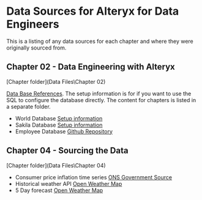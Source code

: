 # Data Sources for Alteryx for Data Engineers

This is a listing of any data sources for each chapter and where they were originally sourced from.

## Chapter 02 - Data Engineering with Alteryx

[Chapter folder](Data Files\Chapter 02)

[Data Base References](https://dev.mysql.com/doc/index-other.html). The setup information is for if you want to use the SQL to configure the database directly. The content for chapters is listed in a separate folder.

-   World Database [Setup information](https://dev.mysql.com/doc/index-other.html)
-   Sakila Database [Setup information](https://dev.mysql.com/doc/world-setup/en/)
-   Employee Database [Github Repository](https://github.com/datacharmer/test_db)

## Chapter 04 - Sourcing the Data

[Chapter folder](Data Files\Chapter 04)

-   Consumer price inflation time series [ONS Government Source](https://www.ons.gov.uk/economy/inflationandpriceindices/datasets/consumerpriceindices)
-   Historical weather API [Open Weather Map](https://openweathermap.org/history)
-   5 Day forecast [Open Weather Map](https://openweathermap.org/forecast5)
